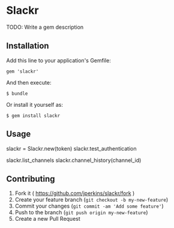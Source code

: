 # Slackr

TODO: Write a gem description

## Installation

Add this line to your application's Gemfile:

    gem 'slackr'

And then execute:

    $ bundle

Or install it yourself as:

    $ gem install slackr

## Usage

slackr = Slackr.new(token)
slackr.test_authentication

slackr.list_channels
slackr.channel_history(channel_id)



## Contributing

1. Fork it ( https://github.com/jperkins/slackr/fork )
2. Create your feature branch (`git checkout -b my-new-feature`)
3. Commit your changes (`git commit -am 'Add some feature'`)
4. Push to the branch (`git push origin my-new-feature`)
5. Create a new Pull Request
